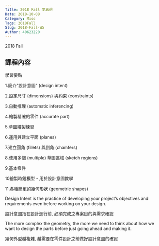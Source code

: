 ```yaml
---
Title: 2018 Fall 第五週
Date: 2018-10-08
Category: Misc
Tags: 2018Fall
Slug: 2018-Fall-W5
Author: 40623220
---
```


2018 Fall 

<!-- PELICAN_END_SUMMARY -->

課程內容
----

學習要點

1.簡介"設計意圖" (design intent)

2.設定尺寸 (dimensions) 與約束 (constraints)

3.自動推理 (automatic inferencing)

4.繪製精確的零件 (accurate part)

5.草圖繪製練習

6.運用與建立平面 (planes)

7.建立圓角 (fillets) 與倒角 (chamfers)

8.使用多個 (multiple) 草圖區域 (sketch regions)

9.基本零件

10繪製時鐘模型 - 用於設計意圖教學

11.各種簡單的幾何形狀 (geometric shapes) 

Design Intent is the practice of developing your project’s objectives and requirements even before working on your design.

設計意圖指在設計進行前, 必須完成之專案目的與需求確認

The more complex the geometry, the more we need to think about how we want to design the parts before just going ahead and making it.

幾何外型越複雜, 越需要在零件設計之前做好設計意圖的確認

